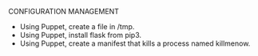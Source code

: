 CONFIGURATION MANAGEMENT

* Using Puppet, create a file in /tmp.
* Using Puppet, install flask from pip3.
* Using Puppet, create a manifest that kills a process named killmenow.

